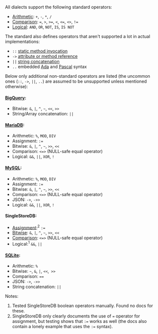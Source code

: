 All dialects support the following standard operators:

- [Arithmetic][sql-math]: `+`, `-`, `*`, `/`
- [Comparison][sql-comp]: `=`, `>`, `>=`, `<`, `<=`, `<>`, `!=`
- [Logical][sql-bool]: `AND`, `OR`, `NOT`, `IS`, `IS NOT`

The standard also defines operators that aren't supported a lot in actual implementations:

- `::` [static method invocation][]
- `->` [attribute or method reference][]
- `||` [string concatenation][]
- `..` embedded [Ada][] and [Pascal][] syntax

Below only additional non-standard operators are listed (the uncommon ones (`::`, `->`, `||`, `..`) are assumed to be unsupported unless mentioned otherwise):

#### [BigQuery](https://cloud.google.com/bigquery/docs/reference/standard-sql/operators):

- Bitwise: `&`, `|`, `^`, `~`, `<<`, `>>`
- String/Array concatenation: `||`

#### [MariaDB][]:

- Arithmetic: `%`, `MOD`, `DIV`
- Assignment: `:=`
- Bitwise: `&`, `|`, `^`, `~`, `>>`, `<<`
- Comparison: `<=>` (NULL-safe equal operator)
- Logical: `&&`, `||`, `XOR`, `!`

#### [MySQL][]:

- Arithmetic: `%`, `MOD`, `DIV`
- Assignment: `:=`
- Bitwise: `&`, `|`, `^`, `~`, `>>`, `<<`
- Comparison: `<=>` (NULL-safe equal operator)
- JSON: `->`, `->>`
- Logical: `&&`, `||`, `XOR`, `!`

#### SingleStoreDB:

- [Assignment][ssdb-var]:<sup>2</sup> `:=`
- [Bitwise][ssdb-bit]: `&`, `|`, `^`, `~`, `>>`, `<<`
- [Comparison][ssdb-comp]: `<=>` (NULL-safe equal operator)
- Logical:<sup>1</sup> `&&`, `||`

#### [SQLite][]:

- Arithmetic: `%`
- Bitwise: `~`, `&`, `|`, `<<`, `>>`
- Comparison: `==`
- JSON: `->`, `->>`
- String concatenation: `||`

Notes:

1. Tested SingleStoreDB boolean operators manually. Found no docs for these.
2. SingleStoreDB only clearly documents the use of `=` operator for assignment, but testing shows that `:=` works as well (the docs also contain a lonely example that uses the `:=` syntax).

[sql-comp]: https://jakewheat.github.io/sql-overview/sql-2008-foundation-grammar.html#comp-op
[sql-bool]: https://jakewheat.github.io/sql-overview/sql-2008-foundation-grammar.html#boolean-value-expression
[sql-math]: https://jakewheat.github.io/sql-overview/sql-2008-foundation-grammar.html#numeric-value-expression
[static method invocation]: https://jakewheat.github.io/sql-overview/sql-2008-foundation-grammar.html#_6_17_static_method_invocation
[attribute or method reference]: https://jakewheat.github.io/sql-overview/sql-2008-foundation-grammar.html#_6_19_attribute_or_method_reference
[ada]: https://jakewheat.github.io/sql-overview/sql-2008-foundation-grammar.html#_21_3_embedded_sql_ada_program
[pascal]: https://jakewheat.github.io/sql-overview/sql-2008-foundation-grammar.html#_21_8_embedded_sql_pascal_program
[string concatenation]: https://jakewheat.github.io/sql-overview/sql-2008-foundation-grammar.html#_6_28_string_value_expression
[mariadb]: https://mariadb.com/kb/en/operators/
[mysql]: https://dev.mysql.com/doc/refman/8.0/en/non-typed-operators.html
[ssdb-comp]: https://docs.singlestore.com/managed-service/en/reference/sql-reference/comparison-operators-and-functions.html
[ssdb-bit]: https://docs.singlestore.com/managed-service/en/reference/sql-reference/numeric-functions/bitwise-and----.html
[ssdb-var]: https://docs.singlestore.com/managed-service/en/reference/sql-reference/user-defined-variables/set.html
[sqlite]: https://www.sqlite.org/lang_expr.html#operators_and_parse_affecting_attributes
